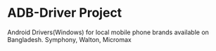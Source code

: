 ADB-Driver Project
===================

Android Drivers(Windows) for local mobile phone brands available on Bangladesh.
Symphony, Walton, Micromax
